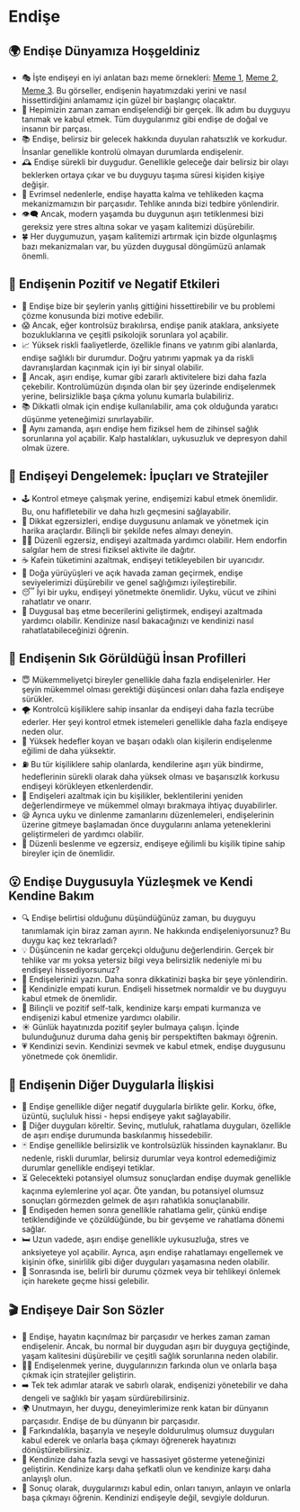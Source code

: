 # Endişe

## 🌍 Endişe Dünyamıza Hoşgeldiniz

* 🎭 İşte endişeyi en iyi anlatan bazı meme örnekleri: [Meme 1](http://www.example.com), [Meme 2](http://www.example.com), [Meme 3](http://www.example.com). Bu görseller, endişenin hayatımızdaki yerini ve nasıl hissettirdiğini anlamamız için güzel bir başlangıç olacaktır.
* 🙏 Hepimizin zaman zaman endişelendiği bir gerçek. İlk adım bu duyguyu tanımak ve kabul etmek. Tüm duygularımız gibi endişe de doğal ve insanın bir parçası.
* 📚 Endişe, belirsiz bir gelecek hakkında duyulan rahatsızlık ve korkudur. İnsanlar genellikle kontrolü olmayan durumlarda endişelenir.
* 🕰️ Endişe sürekli bir duygudur. Genellikle geleceğe dair belirsiz bir olayı beklerken ortaya çıkar ve bu duyguyu taşıma süresi kişiden kişiye değişir.
* 🐒 Evrimsel nedenlerle, endişe hayatta kalma ve tehlikeden kaçma mekanizmamızın bir parçasıdır. Tehlike anında bizi tedbire yönlendirir.
* 👁️‍🗨️ Ancak, modern yaşamda bu duygunun aşırı tetiklenmesi bizi gereksiz yere stres altına sokar ve yaşam kalitemizi düşürebilir.
* 🍀 Her duygumuzun, yaşam kalitemizi artırmak için bizde olgunlaşmış bazı mekanizmaları var, bu yüzden duygusal döngümüzü anlamak önemli.

## 💫 Endişenin Pozitif ve Negatif Etkileri

* 🎈 Endişe bize bir şeylerin yanlış gittiğini hissettirebilir ve bu problemi çözme konusunda bizi motive edebilir.
* 😱 Ancak, eğer kontrolsüz bırakılırsa, endişe panik ataklara, anksiyete bozukluklarına ve çeşitli psikolojik sorunlara yol açabilir.
* 📈 Yüksek riskli faaliyetlerde, özellikle finans ve yatırım gibi alanlarda, endişe sağlıklı bir durumdur. Doğru yatırımı yapmak ya da riskli davranışlardan kaçınmak için iyi bir sinyal olabilir.
* 🎰 Ancak, aşırı endişe, kumar gibi zararlı aktivitelere bizi daha fazla çekebilir. Kontrolümüzün dışında olan bir şey üzerinde endişelenmek yerine, belirsizlikle başa çıkma yolunu kumarla bulabiliriz.
* 📚 Dikkatli olmak için endişe kullanılabilir, ama çok olduğunda yaratıcı düşünme yeteneğimizi sınırlayabilir.
* 🧮 Aynı zamanda, aşırı endişe hem fiziksel hem de zihinsel sağlık sorunlarına yol açabilir. Kalp hastalıkları, uykusuzluk ve depresyon dahil olmak üzere.

## 🚀 Endişeyi Dengelemek: İpuçları ve Stratejiler

* 🕹️ Kontrol etmeye çalışmak yerine, endişemizi kabul etmek önemlidir. Bu, onu hafifletebilir ve daha hızlı geçmesini sağlayabilir.
* 🧠 Dikkat egzersizleri, endişe duygusunu anlamak ve yönetmek için harika araçlardır. Bilinçli bir şekilde nefes almayı deneyin.
* 🚴‍♀️ Düzenli egzersiz, endişeyi azaltmada yardımcı olabilir. Hem endorfin salgılar hem de stresi fiziksel aktivite ile dağıtır.
* ☕ Kafein tüketimini azaltmak, endişeyi tetikleyebilen bir uyarıcıdır.
* 🌳 Doğa yürüyüşleri ve açık havada zaman geçirmek, endişe seviyelerimizi düşürebilir ve genel sağlığımızı iyileştirebilir.
* 😴 İyi bir uyku, endişeyi yönetmekte önemlidir. Uyku, vücut ve zihini rahatlatır ve onarır.
* 💌 Duygusal baş etme becerilerini geliştirmek, endişeyi azaltmada yardımcı olabilir. Kendinize nasıl bakacağınızı ve kendinizi nasıl rahatlatabileceğinizi öğrenin.

## 🔎 Endişenin Sık Görüldüğü İnsan Profilleri

* 😇 Mükemmeliyetçi bireyler genellikle daha fazla endişelenirler. Her şeyin mükemmel olması gerektiği düşüncesi onları daha fazla endişeye sürükler.
* 🌪️ Kontrolcü kişiliklere sahip insanlar da endişeyi daha fazla tecrübe ederler. Her şeyi kontrol etmek istemeleri genellikle daha fazla endişeye neden olur.
* 🚀 Yüksek hedefler koyan ve başarı odaklı olan kişilerin endişelenme eğilimi de daha yüksektir.
* ⛽ Bu tür kişiliklere sahip olanlarda, kendilerine aşırı yük bindirme, hedeflerinin sürekli olarak daha yüksek olması ve başarısızlık korkusu endişeyi körükleyen etkenlerdendir.
* 💬 Endişeleri azaltmak için bu kişilikler, beklentilerini yeniden değerlendirmeye ve mükemmel olmayı bırakmaya ihtiyaç duyabilirler.
* 😪 Ayrıca uyku ve dinlenme zamanlarını düzenlemeleri, endişelerinin üzerine gitmeye başlamadan önce duygularını anlama yeteneklerini geliştirmeleri de yardımcı olabilir.
* 🥗 Düzenli beslenme ve egzersiz, endişeye eğilimli bu kişilik tipine sahip bireyler için de önemlidir.

## 😮 Endişe Duygusuyla Yüzleşmek ve Kendi Kendine Bakım

* 🔍 Endişe belirtisi olduğunu düşündüğünüz zaman, bu duyguyu tanımlamak için biraz zaman ayırın. Ne hakkında endişeleniyorsunuz? Bu duygu kaç kez tekrarladı?
* 💡 Düşüncenin ne kadar gerçekçi olduğunu değerlendirin. Gerçek bir tehlike var mı yoksa yetersiz bilgi veya belirsizlik nedeniyle mi bu endişeyi hissediyorsunuz?
* 📝 Endişelerinizi yazın. Daha sonra dikkatinizi başka bir şeye yönlendirin.
* 🔄 Kendinizle empati kurun. Endişeli hissetmek normaldir ve bu duyguyu kabul etmek de önemlidir.
* 🛀 Bilinçli ve pozitif self-talk, kendinize karşı empati kurmanıza ve endişenizi kabul etmenize yardımcı olabilir.
* ☀️ Günlük hayatınızda pozitif şeyler bulmaya çalışın. İçinde bulunduğunuz duruma daha geniş bir perspektiften bakmayı öğrenin.
* 💗 Kendinizi sevin. Kendinizi sevmek ve kabul etmek, endişe duygusunu yönetmede çok önemlidir.

## 💓 Endişenin Diğer Duygularla İlişkisi

* 🐥 Endişe genellikle diğer negatif duygularla birlikte gelir. Korku, öfke, üzüntü, suçluluk hissi - hepsi endişeye yakıt sağlayabilir.
* 🧊 Diğer duyguları köreltir. Sevinç, mutluluk, rahatlama duyguları, özellikle de aşırı endişe durumunda baskılanmış hissedebilir.
* 🃏 Endişe genellikle belirsizlik ve kontrolsüzlük hissinden kaynaklanır. Bu nedenle, riskli durumlar, belirsiz durumlar veya kontrol edemediğimiz durumlar genellikle endişeyi tetiklar.
* ⏳ Gelecekteki potansiyel olumsuz sonuçlardan endişe duymak genellikle kaçınma eylemlerine yol açar. Öte yandan, bu potansiyel olumsuz sonuçları görmezden gelmek de aşırı rahatlıkla sonuçlanabilir.
* 🌈 Endişeden hemen sonra genellikle rahatlama gelir, çünkü endişe tetiklendiğinde ve çözüldüğünde, bu bir gevşeme ve rahatlama dönemi sağlar.
* 🛏️ Uzun vadede, aşırı endişe genellikle uykusuzluğa, stres ve anksiyeteye yol açabilir. Ayrıca, aşırı endişe rahatlamayı engellemek ve kişinin öfke, sinirlilik gibi diğer duyguları yaşamasına neden olabilir.
* 🎯 Sonrasında ise, belirli bir durumu çözmek veya bir tehlikeyi önlemek için harekete geçme hissi gelebilir.

## 🎬 Endişeye Dair Son Sözler

* 📝 Endişe, hayatın kaçınılmaz bir parçasıdır ve herkes zaman zaman endişelenir. Ancak, bu normal bir duygudan aşırı bir duyguya geçtiğinde, yaşam kalitesini düşürebilir ve çeşitli sağlık sorunlarına neden olabilir.
* 🧘‍♀️ Endişelenmek yerine, duygularınızın farkında olun ve onlarla başa çıkmak için stratejiler geliştirin.
* ➡️ Tek tek adımlar atarak ve sabırlı olarak, endişenizi yönetebilir ve daha dengeli ve sağlıklı bir yaşam sürdürebilirsiniz.
* 🌍 Unutmayın, her duygu, deneyimlerimize renk katan bir dünyanın parçasıdır. Endişe de bu dünyanın bir parçasıdır.
* 🚀 Farkındalıkla, başarıyla ve neşeyle doldurulmuş olumsuz duyguları kabul ederek ve onlarla başa çıkmayı öğrenerek hayatınızı dönüştürebilirsiniz.
* 🍵 Kendinize daha fazla sevgi ve hassasiyet gösterme yeteneğinizi geliştirin. Kendinize karşı daha şefkatli olun ve kendinize karşı daha anlayışlı olun.
* 🙏 Sonuç olarak, duygularınızı kabul edin, onları tanıyın, anlayın ve onlarla başa çıkmayı öğrenin. Kendinizi endişeyle değil, sevgiyle doldurun.
